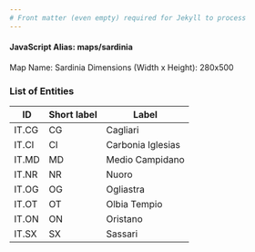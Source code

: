 ```yaml
---
# Front matter (even empty) required for Jekyll to process
---
```


#### JavaScript Alias: maps/sardinia

Map Name: Sardinia
Dimensions (Width x Height): 280x500





### List of Entities

ID | Short label | Label
---|---|---|
IT.CG|CG|Cagliari
IT.CI|CI|Carbonia Iglesias
IT.MD|MD|Medio Campidano
IT.NR|NR|Nuoro
IT.OG|OG|Ogliastra
IT.OT|OT|Olbia Tempio
IT.ON|ON|Oristano
IT.SX|SX|Sassari

